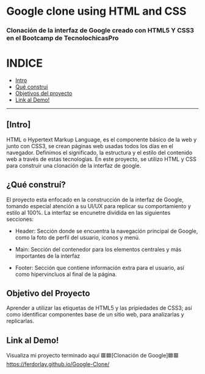 # Google clone using HTML and CSS
### Clonación de la interfaz de Google creado con HTML5 Y CSS3 en el Bootcamp de TecnolochicasPro

# INDICE
* [Intro]()
* [Qué construi]()
* [Objetivos del proyecto]()
* [Link al Demo!]()
***


## [Intro]
HTML o Hypertext Markup Language, es el componente básico de la web y junto con CSS3, se crean páginas web usadas todos los días en el navegador. Definimos el significado, la estructura y el estilo del contenido web a través de estas tecnologias.
En este proyecto, se utilizo HTML y CSS para construir una clonación de la interfaz de google.

## ¿Qué construí?
El proyecto esta enfocado en la construcción de la interfaz de Google, tomando especial atención a su UI/UX para replicar su comportamiento y estilo al 100%. La interfaz se encunetre dividida en las siguientes secciones:

* Header: Sección donde se encuentra la navegación principal de Google, como la foto de perfil del usuario, iconos y menú.

* Main: Sección del contenedor para los elementos centrales y más importantes de la interfaz 

* Footer: Sección que contiene información extra para el usuario, así como hipervincluos al final de la página.

## Objetivo del Proyecto
Aprender a utilizar las etiquetas de HTML5 y las pripiedades de CSS3; así como identificar componentes base de un sitio web, para analizarlas y replicarlas.

## Link al Demo!
Visualiza mi proyecto terminado aquí 🟥🟦[Clonación de Google]🟦🟥
https://ferdorlay.github.io/Google-Clone/




